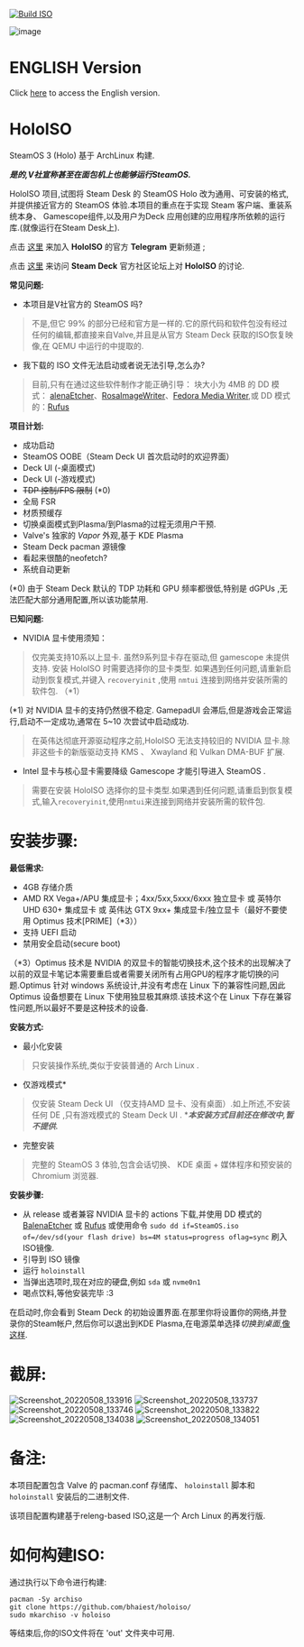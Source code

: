 [![Build ISO](https://github.com/theVakhovskeIsTaken/holoiso/actions/workflows/build.yml/badge.svg)](https://github.com/theVakhovskeIsTaken/holoiso/actions/workflows/build.yml)

![image](https://user-images.githubusercontent.com/97450182/167457908-07be1a60-7e86-4bef-b7f0-6bd19efd8b24.png)

# ENGLISH Version
Click [here](https://github.com/theVakhovskeIsTaken/holoiso) to access the English version.

# HoloISO 

SteamOS 3 (Holo) 基于 ArchLinux 构建.

***是的,V社宣称甚至在面包机上也能够运行SteamOS.***

HoloISO 项目,试图将 Steam Desk 的 SteamOS Holo 改为通用、可安装的格式,并提供接近官方的 SteamOS 体验.本项目的重点在于实现 Steam 客户端、重装系统本身、 Gamescope组件,以及用户为Deck 应用创建的应用程序所依赖的运行库.(就像运行在Steam Desk上).

点击 [这里](https://t.me/HoloISO) 来加入 **HoloISO** 的官方 **Telegram** 更新频道 ;

点击 [这里](https://steamdeck.community/forums/holoiso.29/) 来访问 **Steam Deck** 官方社区论坛上对 **HoloISO** 的讨论.

**常见问题:**

- 本项目是V社官方的 SteamOS 吗?
> 不是,但它 99% 的部分已经和官方是一样的.它的原代码和软件包没有经过任何的编辑,都直接来自Valve,并且是从官方 Steam Deck 获取的ISO恢复映像,在 QEMU 中运行的中提取的.
- 我下载的 ISO 文件无法启动或者说无法引导,怎么办?
> 目前,只有在通过这些软件制作才能正确引导：
> 块大小为 4MB 的 DD 模式： [alenaEtcher](https://www.balena.io/etcher/)、[RosaImageWriter](http://wiki.rosalab.ru/en/index.php/ROSA_ImageWriter)、[Fedora Media Writer](https://getfedora.org/en/workstation/download/),或 DD 模式的：[Rufus](https://rufus.ie)


**项目计划:**
- 成功启动
- SteamOS OOBE（Steam Deck UI 首次启动时的欢迎界面）
- Deck UI (-桌面模式)
- Deck UI (-游戏模式)
- ~~TDP 控制/FPS 限制~~ (*0)
- 全局 FSR
- 材质预缓存
- 切换桌面模式到Plasma/到Plasma的过程无须用户干预.
- Valve's 独家的 *Vapor* 外观,基于 KDE Plasma
- Steam Deck pacman 源镜像
- 看起来很酷的neofetch?
- 系统自动更新

(*0) 由于 Steam Deck 默认的 TDP 功耗和 GPU 频率都很低,特别是 dGPUs ,无法匹配大部分通用配置,所以该功能禁用. 

**已知问题:**

- NVIDIA 显卡使用须知：

> 仅完美支持10系以上显卡. 虽然9系列显卡存在驱动,但 gamescope 未提供支持. 安装 HoloISO 时需要选择你的显卡类型. 如果遇到任何问题,请重新启动到恢复模式,并键入 `recoveryinit` ,使用 `nmtui` 连接到网络并安装所需的软件包. （*1）

(*1) 对 NVIDIA 显卡的支持仍然很不稳定. GamepadUI 会滞后,但是游戏会正常运行,启动不一定成功,通常在 5~10 次尝试中启动成功. 

> 在英伟达彻底开源驱动程序之前,HoloISO 无法支持较旧的 NVIDIA 显卡.除非这些卡的新版驱动支持 KMS 、 Xwayland 和 Vulkan DMA-BUF 扩展.

- Intel 显卡与核心显卡需要降级 Gamescope 才能引导进入 SteamOS .

> 需要在安装 HoloISO 选择你的显卡类型.如果遇到任何问题,请重启到恢复模式,输入`recoveryinit`,使用`nmtui`来连接到网络并安装所需的软件包.

# 安装步骤:
**最低需求:**
- 4GB 存储介质
- AMD RX Vega+/APU 集成显卡；4xx/5xx,5xxx/6xxx 独立显卡
或 英特尔 UHD 630+ 集成显卡
或 英伟达 GTX 9xx+ 集成显卡/独立显卡（最好不要使用 Optimus 技术\[PRIME\]（\*3））
- 支持 UEFI 启动
- 禁用安全启动(secure boot)

（*3）Optimus 技术是 NVIDIA 的双显卡的智能切换技术,这个技术的出现解决了以前的双显卡笔记本需要重启或者需要关闭所有占用GPU的程序才能切换的问题.Optimus 针对 windows 系统设计,并没有考虑在 Linux 下的兼容性问题,因此 Optimus 设备想要在 Linux 下使用独显极其麻烦.该技术这个在 Linux 下存在兼容性问题,所以最好不要是这种技术的设备.

**安装方式:**
- 最小化安装
> 只安装操作系统,类似于安装普通的 Arch Linux .
- 仅游戏模式*
> 仅安装 Steam Deck UI （仅支持AMD 显卡、没有桌面）.如上所述,不安装任何 DE ,只有游戏模式的 Steam Deck UI .
> ****本安装方式目前还在修改中,暂不提供.***
- 完整安装
> 完整的 SteamOS 3 体验,包含会话切换、 KDE 桌面 + 媒体程序和预安装的 Chromium 浏览器.

**安装步骤:**
- 从 release 或者兼容 NVIDIA 显卡的 actions 下载,并使用 DD 模式的 [BalenaEtcher](https://www.balena.io/etcher) 或 [Rufus](https://rufus.ie) 或使用命令 `sudo dd if=SteamOS.iso of=/dev/sd(your flash drive) bs=4M status=progress oflag=sync` 刷入ISO镜像.
- 引导到 ISO 镜像
- 运行 `holoinstall`
- 当弹出选项时,现在对应的硬盘,例如 `sda` 或 `nvme0n1`
- 喝点饮料,等他安装完毕 :3

在启动时,你会看到 Steam Deck 的初始设置界面.在那里你将设置你的网络,并登录你的Steam帐户,然后你可以退出到KDE Plasma,在电源菜单选择*切换到桌面*,[像这样](https://www.youtube.com/watch?v=smfwna2iHho). 

# 截屏:
![Screenshot_20220508_133916](https://user-images.githubusercontent.com/97450182/167292656-1679e007-4701-4a3c-89ee-2104b5eb12cd.png)
![Screenshot_20220508_133737](https://user-images.githubusercontent.com/97450182/167292672-8bc9032d-4a21-4528-ab7e-b9dbc25a0664.png)
![Screenshot_20220508_133746](https://user-images.githubusercontent.com/97450182/167292722-a68806c1-5768-4790-a8e7-108d7c72bb08.png)
![Screenshot_20220508_133822](https://user-images.githubusercontent.com/97450182/167292731-86fed590-0260-4c5e-ac13-05d284b5fd24.png)
![Screenshot_20220508_134038](https://user-images.githubusercontent.com/97450182/167292734-90036b5f-2571-438e-8951-8d731cd4ae93.png)
![Screenshot_20220508_134051](https://user-images.githubusercontent.com/97450182/167292738-a70d266f-814d-4352-8d38-b920ae3f3381.png)


# 备注:

本项目配置包含 Valve 的 pacman.conf 存储库、 `holoinstall` 脚本和 `holoinstall` 安装后的二进制文件.

该项目配置构建基于releng-based ISO,这是一个 Arch Linux 的再发行版.

# 如何构建ISO:
通过执行以下命令进行构建:
```
pacman -Sy archiso
git clone https://github.com/bhaiest/holoiso/
sudo mkarchiso -v holoiso
```
等结束后,你的ISO文件将在 'out' 文件夹中可用. 

